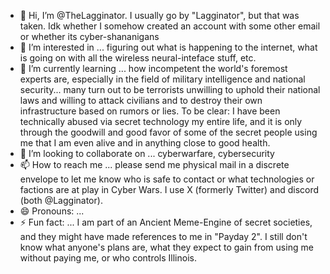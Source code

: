 - 👋 Hi, I’m @TheLagginator.  I usually go by "Lagginator", but that was taken.  Idk whether I somehow created an account with some other email or whether its cyber-shananigans
- 👀 I’m interested in ... figuring out what is happening to the internet, what is going on with all the wireless neural-inteface stuff, etc.
- 🌱 I’m currently learning ... how incompetent the world's foremost experts are, especially in the field of military intelligence and national security... many turn out to be terrorists unwilling to uphold their national laws and willing to attack civilians and to destroy their own infrastructure based on rumors or lies.  To be clear: I have been technically abused via secret technology my entire life, and it is only through the goodwill and good favor of some of the secret people using me that I am even alive and in anything close to good health.
- 💞️ I’m looking to collaborate on ... cyberwarfare, cybersecurity
- 📫 How to reach me ... please send me physical mail in a discrete envelope to let me know who is safe to contact or what technologies or factions are at play in Cyber Wars. I use X (formerly Twitter) and discord (both @Lagginator).
- 😄 Pronouns: ...
- ⚡ Fun fact: ... I am part of an Ancient Meme-Engine of secret societies, and they might have made references to me in "Payday 2".  I still don't know what anyone's plans are, what they expect to gain from using me without paying me, or who controls Illinois.

<!---
TheLagginator/TheLagginator is a ✨ special ✨ repository because its `README.md` (this file) appears on your GitHub profile.
You can click the Preview link to take a look at your changes.
--->

